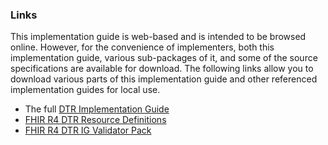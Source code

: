 <link rel="stylesheet" type="text/css" href="formatting.css" />

### Links

This implementation guide is web-based and is intended to be browsed online.  However, for the convenience of implementers, both this implementation guide, various sub-packages of it, and some of the source specifications are available for download.  The following links allow you to download various parts of this implementation guide and other referenced implementation guides for local use.

<div markdown="1" class="pbox">
<ul>
    <li>The full <a href="full-ig.zip">DTR Implementation Guide</a></li>
    <li><a href="definitions.json.zip">FHIR R4 DTR Resource Definitions</a></li>
    <li><a href="validator-hl7.fhir.us.davinci-dtr.pack">FHIR R4 DTR IG Validator Pack</a></li>
</ul>
</div>
<br>